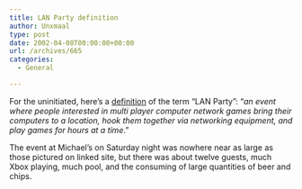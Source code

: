 ```yaml
---
title: LAN Party definition
author: Unxmaal
type: post
date: 2002-04-08T00:00:00+00:00
url: /archives/665
categories:
  - General

---
```

For the uninitiated, here&#8217;s a [definition][1] of the term &#8220;LAN Party&#8221;: &#8220;_an event where people interested in multi player computer network games bring their computers to a location, hook them together via networking equipment, and play games for hours at a time_.&#8221; 

The event at Michael&#8217;s on Saturday night was nowhere near as large as those pictured on linked site, but there was about twelve guests, much Xbox playing, much pool, and the consuming of large quantities of beer and chips.

 [1]: http://www.semolangamers.com/feature.asp?featureID=1